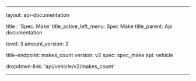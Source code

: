 ---

layout: api-documentation

title : 'Spec: Make'
title_active_left_menu: Spec Make
title_parent: Api documentation

level: 3
amount_version: 2

title-endpoint: makes_count
version: v2
spec: spec_make
api: vehicle

dropdown-link: 'api/vehicle/v2/makes_count'

---